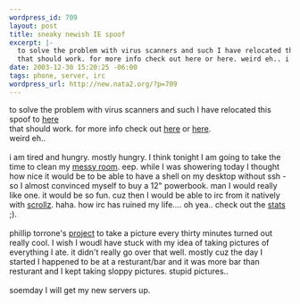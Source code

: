 ```yaml
--- 
wordpress_id: 709
layout: post
title: sneaky newish IE spoof
excerpt: |-
  to solve the problem with virus scanners and such I have relocated this spoof to here
  that should work. for more info check out here or here. weird eh.. i am tired and hungry. mostly hung...
date: 2003-12-30 15:20:25 -06:00
tags: phone, server, irc
wordpress_url: http://new.nata2.org/?p=709
---
```

to solve the problem with virus scanners and such I have relocated this spoof to <a href="http://www.dopeman.org/spoof.html">here</a>
<br/>that should work. for more info check out <a href="http://www.docuverse.com/blog/donpark/2003/12/12.html#a1062">here</a> or <a href="http://www.gadgetopia.com/2003/12/12/IEExploitDemo.html">here</a>.<br/> weird eh.. <Br><br/>i am tired and hungry. mostly hungry. I think tonight I am going to take the time to clean my <a href="http://www.nata2.info/?path=pictures%2Fmisc%2Fphone_camera%2Fphotolog&img=1072549960-t610(1).jpg">messy room</a>. eep. while I was showering today I thought how nice it would be to be able to have a shell on my desktop without ssh - so I almost convinced myself to buy a 12" powerbook. man I would really like one. it would be so fun. cuz then I would be able to irc from it natively with <a href="http://www.scrollz.com/">scrollz</a>. haha. how irc has ruined my life.... oh yea.. check out the <a href="http://corp.dopeman.org/stats.html">stats</a> ;). <br/><br/>phillip torrone's <a href="http://www.philliptorrone.com/option3/">project</a> to take a picture every thirty minutes turned out really cool. I wish I woudl have stuck with my idea of taking pictures of everything I ate. it didn't really go over that well. mostly cuz the day I started I happened to be at a resturant/bar and it was more bar than resturant and I kept taking sloppy pictures. stupid pictures.. <br/><br/>soemday I will get my new servers up.
